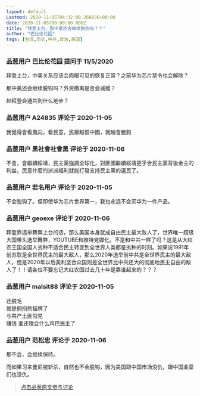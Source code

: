 ```yaml
---
layout: default
Lastmod: 2020-11-05T04:32:08.268836+00:00
date: 2020-11-05T00:00:00.000Z
title: "拜登上台，那中美还会继续脱钩吗？？"
author: "巴比伦花园"
tags: [台湾,历史,中共,政治,美国]
---
```



### 品葱用户 **巴比伦花园** 提问于 11/5/2020
    
拜登上台，中美关系应该会肉眼可见的恢复正常？之前华为芯片禁令也会解除？  
  
那中美还会继续脱钩吗？外资撤离是否会减缓？  
  
赵拜登会通共到什么地步？
    
                

### 品葱用户 **A24835** 评论于 2020-11-05
        
我覺得會看風向，看民意，民眾越恨中國，就越會脫鉤
        
                

### 品葱用户 **黑社會社會黑** 评论于 2020-11-06
        
不會，會繼續綏靖，民主黨強調全球化，對匪國繼續綏靖更乎合民主黨背後金主的利益，民意什麼的派派福利就能打發支持民主黨的選民了。
        
                

### 品葱用户 **若名用户** 评论于 2020-11-05
        
不会脱钩了。但即使华为芯片世界第一，我也永远不会买华为一件产品。
        
                

### 品葱用户 **geoexe** 评论于 2020-11-06
        
拜登靠选举舞弊上台的话，那么美国本身就成自由民主最大敌人了，世界唯一超级大国带头选举舞弊，YOUTUBE和推特党媒化。不是和中共一样了吗？这是从大红农王国全国人劣种不适合民主转变到全世界人类都是劣种的时刻。如果说1991年前苏联是全世界民主的最大敌人，那么2020年选举前中共是全世界民主的最大敌人，但是2020年以后美利坚合众国则是全世界比中共还大的彻底地民主自由的敌人了！！请各位不要忘记大红农国过去几十年是靠谁起来的？？？
        
                

### 品葱用户 **malsit88** 评论于 2020-11-05
        
还脱毛  
就是拥抱熊猫牌了  
与共产土匪勾兑  
赚钱 谁还理会什么鸡巴民主了
        
                

### 品葱用户 **范松忠** 评论于 2020-11-06
        
那不会，会继续保持。  
  
而如果习来曼尼被斩杀，自然也不会脱钩，因为美国跟中国市场没仇，跟中国韭菜们也没仇。
        
                





> [点击品葱原文参与讨论](https://pincong.rocks/question/33093)

